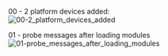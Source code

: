 00 - 2 platform devices added:    
![00-2_platform_devices_added](https://github.com/user-attachments/assets/907d7f3b-b407-419b-9ea2-21c41d702419)    

01 - probe messages after loading modules    
![01-probe_messages_after_loading_modules](https://github.com/user-attachments/assets/7632cd62-0978-44c1-bebd-7cc634ed4226)    


